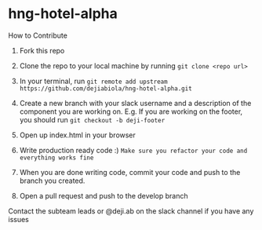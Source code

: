 # hng-hotel-alpha

How to Contribute

1. Fork this repo
2. Clone the repo to your local machine by running `git clone <repo url>`
3. In your terminal,
   run `git remote add upstream https://github.com/dejiabiola/hng-hotel-alpha.git`

4. Create a new branch with your slack username and a description of the component you are working on. E.g. If you are working on the footer, you should run `git checkout -b deji-footer`
5. Open up index.html in your browser
6. Write production ready code :) `Make sure you refactor your code and everything works fine`
7. When you are done writing code, commit your code and push to the branch you created.
8. Open a pull request and push to the develop branch

Contact the subteam leads or @deji.ab on the slack channel if you have any issues
